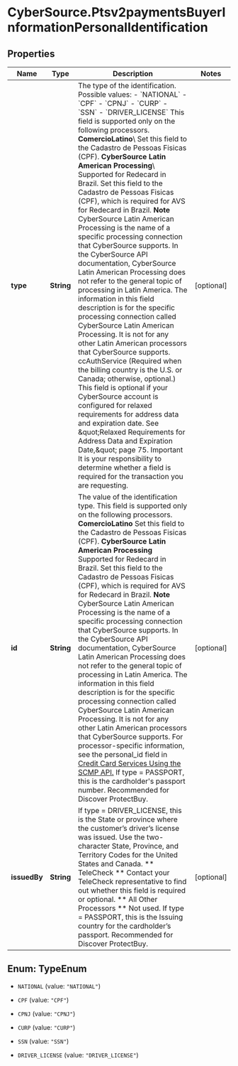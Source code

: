 # CyberSource.Ptsv2paymentsBuyerInformationPersonalIdentification

## Properties
Name | Type | Description | Notes
------------ | ------------- | ------------- | -------------
**type** | **String** | The type of the identification.  Possible values:   - &#x60;NATIONAL&#x60;   - &#x60;CPF&#x60;   - &#x60;CPNJ&#x60;   - &#x60;CURP&#x60;   - &#x60;SSN&#x60;   - &#x60;DRIVER_LICENSE&#x60;  This field is supported only on the following processors.  **ComercioLatino**\\ Set this field to the Cadastro de Pessoas Fisicas (CPF).  **CyberSource Latin American Processing**\\ Supported for Redecard in Brazil. Set this field to the Cadastro de Pessoas Fisicas (CPF), which is required for AVS for Redecard in Brazil. **Note** CyberSource Latin American Processing is the name of a specific processing connection that CyberSource supports. In the CyberSource API documentation, CyberSource Latin American Processing does not refer to the general topic of processing in Latin America. The information in this field description is for the specific processing connection called CyberSource Latin American Processing. It is not for any other Latin American processors that CyberSource supports.  ccAuthService (Required when the billing country is the U.S. or Canada; otherwise, optional.) This field is optional if your CyberSource account is configured for relaxed requirements for address data and expiration date. See \&quot;Relaxed Requirements for Address Data and Expiration Date,\&quot; page 75. Important It is your responsibility to determine whether a field is required for the transaction you are requesting.  | [optional] 
**id** | **String** | The value of the identification type. This field is supported only on the following processors.  **ComercioLatino** Set this field to the Cadastro de Pessoas Fisicas (CPF).  **CyberSource Latin American Processing** Supported for Redecard in Brazil. Set this field to the Cadastro de Pessoas Fisicas (CPF), which is required for AVS for Redecard in Brazil. **Note** CyberSource Latin American Processing is the name of a specific processing connection that CyberSource supports. In the CyberSource API documentation, CyberSource Latin American Processing does not refer to the general topic of processing in Latin America. The information in this field description is for the specific processing connection called CyberSource Latin American Processing. It is not for any other Latin American processors that CyberSource supports.  For processor-specific information, see the personal_id field in [Credit Card Services Using the SCMP API.](http://apps.cybersource.com/library/documentation/dev_guides/CC_Svcs_SCMP_API/html)    If type &#x3D; PASSPORT, this is the cardholder&#39;s passport number. Recommended for Discover ProtectBuy.  | [optional] 
**issuedBy** | **String** | If type &#x3D; DRIVER_LICENSE, this is the State or province where the customer’s driver’s license was issued. Use the two-character State, Province, and Territory Codes for the United States and Canada.  ** TeleCheck ** Contact your TeleCheck representative to find out whether this field is required or optional.  ** All Other Processors ** Not used.  If type &#x3D; PASSPORT, this is the Issuing country for the cardholder’s passport. Recommended for Discover ProtectBuy.  | [optional] 


<a name="TypeEnum"></a>
## Enum: TypeEnum


* `NATIONAL` (value: `"NATIONAL"`)

* `CPF` (value: `"CPF"`)

* `CPNJ` (value: `"CPNJ"`)

* `CURP` (value: `"CURP"`)

* `SSN` (value: `"SSN"`)

* `DRIVER_LICENSE` (value: `"DRIVER_LICENSE"`)




